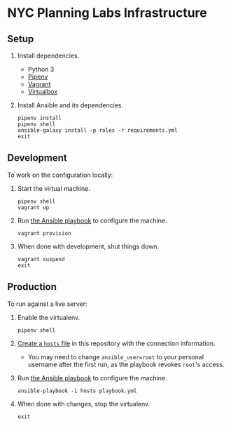 # NYC Planning Labs Infrastructure

## Setup

1. Install dependencies.
    * Python 3
    * [Pipenv](https://docs.pipenv.org)
    * [Vagrant](https://www.vagrantup.com/)
    * [Virtualbox](https://www.virtualbox.org/)
1. Install Ansible and its dependencies.

    ```shell
    pipenv install
    pipenv shell
    ansible-galaxy install -p roles -r requirements.yml
    exit
    ```

## Development

To work on the configuration locally:

1. Start the virtual machine.

    ```shell
    pipenv shell
    vagrant up
    ```

1. Run [the Ansible playbook](playbook.yml) to configure the machine.

    ```shell
    vagrant provision
    ```

1. When done with development, shut things down.

    ```shell
    vagrant suspend
    exit
    ```

## Production

To run against a live server:

1. Enable the virtualenv.

    ```shell
    pipenv shell
    ```

1. [Create a `hosts` file](https://docs.ansible.com/ansible/latest/user_guide/intro_inventory.html) in this repository with the connection information.
    * You may need to change `ansible_user=root` to your personal username after the first run, as the playbook revokes `root`'s access.
1. Run [the Ansible playbook](playbook.yml) to configure the machine.

    ```shell
    ansible-playbook -i hosts playbook.yml
    ```

1. When done with changes, stop the virtualenv.

    ```shell
    exit
    ```
